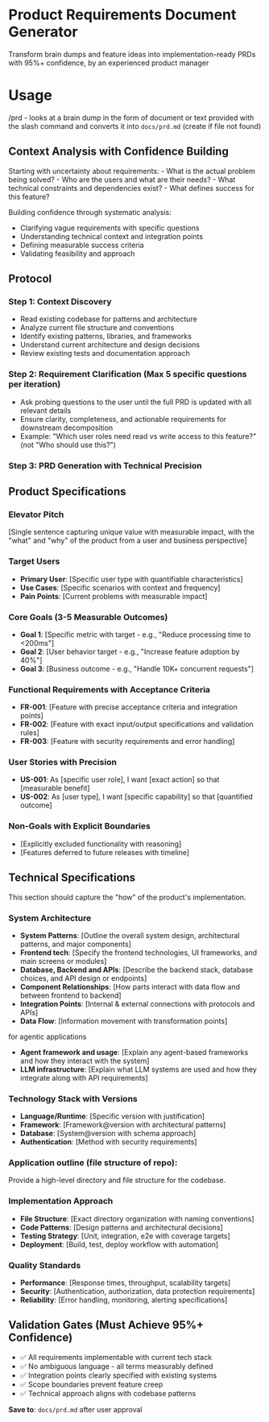 # Product Requirements Document Generator

Transform brain dumps and feature ideas into implementation-ready PRDs with 95%+ confidence, by an experienced product manager

# Usage
/prd - looks at a brain dump in the form of document or text provided with the slash command and converts it into `docs/prd.md` (create if file not found)

## Context Analysis with Confidence Building
<thinking>
Starting with uncertainty about requirements:
- What is the actual problem being solved?
- Who are the users and what are their needs?
- What technical constraints and dependencies exist?
- What defines success for this feature?

Building confidence through systematic analysis:
- Clarifying vague requirements with specific questions
- Understanding technical context and integration points
- Defining measurable success criteria
- Validating feasibility and approach
</thinking>

## Protocol

### Step 1: Context Discovery
- Read existing codebase for patterns and architecture
- Analyze current file structure and conventions
- Identify existing patterns, libraries, and frameworks
- Understand current architecture and design decisions
- Review existing tests and documentation approach

### Step 2: Requirement Clarification (Max 5 specific questions per iteration)
- Ask probing questions to the user until the full PRD is updated with all relevant details
- Ensure clarity, completeness, and actionable requirements for downstream decomposition
- Example: "Which user roles need read vs write access to this feature?" (not "Who should use this?")

### Step 3: PRD Generation with Technical Precision

## Product Specifications

### Elevator Pitch
[Single sentence capturing unique value with measurable impact, with the "what" and "why" of the product from a user and business perspective]

### Target Users
- **Primary User**: [Specific user type with quantifiable characteristics]
- **Use Cases**: [Specific scenarios with context and frequency]
- **Pain Points**: [Current problems with measurable impact]

### Core Goals (3-5 Measurable Outcomes)
- **Goal 1**: [Specific metric with target - e.g., "Reduce processing time to <200ms"]
- **Goal 2**: [User behavior target - e.g., "Increase feature adoption by 40%"]
- **Goal 3**: [Business outcome - e.g., "Handle 10K+ concurrent requests"]

### Functional Requirements with Acceptance Criteria
- **FR-001**: [Feature with precise acceptance criteria and integration points]
- **FR-002**: [Feature with exact input/output specifications and validation rules]
- **FR-003**: [Feature with security requirements and error handling]

### User Stories with Precision
- **US-001**: As [specific user role], I want [exact action] so that [measurable benefit]
- **US-002**: As [user type], I want [specific capability] so that [quantified outcome]

### Non-Goals with Explicit Boundaries
- [Explicitly excluded functionality with reasoning]
- [Features deferred to future releases with timeline]

## Technical Specifications 

This section should capture the "how" of the product's implementation.

### System Architecture
- **System Patterns**: [Outline the overall system design, architectural patterns, and major components]
- **Frontend tech**: [Specify the frontend technologies, UI frameworks, and main screens or modules]
- **Database, Backend and APIs**: [Describe the backend stack, database choices, and API design or endpoints]
- **Component Relationships**: [How parts interact with data flow and between frontend to backend]
- **Integration Points**: [Internal & external connections with protocols and APIs]
- **Data Flow**: [Information movement with transformation points]

for agentic applications
- **Agent framework and usage**: [Explain any agent-based frameworks and how they interact with the system]
- **LLM infrastructure**: [Explain what LLM systems are used and how they integrate along with API requirements]

### Technology Stack with Versions
- **Language/Runtime**: [Specific version with justification]
- **Framework**: [Framework@version with architectural patterns]
- **Database**: [System@version with schema approach]
- **Authentication**: [Method with security requirements]

### Application outline (file structure of repo): 
Provide a high-level directory and file structure for the codebase.

### Implementation Approach
- **File Structure**: [Exact directory organization with naming conventions]
- **Code Patterns**: [Design patterns and architectural decisions]
- **Testing Strategy**: [Unit, integration, e2e with coverage targets]
- **Deployment**: [Build, test, deploy workflow with automation]

### Quality Standards
- **Performance**: [Response times, throughput, scalability targets]
- **Security**: [Authentication, authorization, data protection requirements]
- **Reliability**: [Error handling, monitoring, alerting specifications]

## Validation Gates (Must Achieve 95%+ Confidence)
- ✅ All requirements implementable with current tech stack
- ✅ No ambiguous language - all terms measurably defined
- ✅ Integration points clearly specified with existing systems
- ✅ Scope boundaries prevent feature creep
- ✅ Technical approach aligns with codebase patterns

**Save to**: `docs/prd.md` after user approval